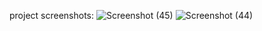 project screenshots:
![Screenshot (45)](https://github.com/user-attachments/assets/b0a77488-9405-4910-be1f-74a25c49781c)
![Screenshot (44)](https://github.com/user-attachments/assets/14c834fc-abfc-4bba-922f-8a9bca4a837b)
